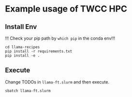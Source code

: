 # Example usage of TWCC HPC

## Install Env
!!! Check your pip path by `which pip` in the conda env!!!
```
cd llama-recipes
pip install -r requirements.txt
pip install -e .
```

## Execute
Change TODOs in `llama-ft.slurm` and then execute.

```
sbatch llama-ft.slurm
```